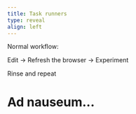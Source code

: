 ```yaml
---
title: Task runners
type: reveal
align: left
---
```


Normal workflow:

Edit -> Refresh the browser -> Experiment

Rinse and repeat

# Ad nauseum...